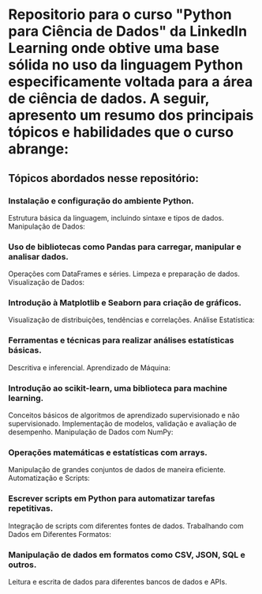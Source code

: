 # Repositorio para o curso "Python para Ciência de Dados" da LinkedIn Learning  onde obtive uma base sólida no uso da linguagem Python especificamente voltada para a área de ciência de dados. A seguir, apresento um resumo dos principais tópicos e habilidades que o curso abrange:

## Tópicos abordados nesse repositório:

### Instalação e configuração do ambiente Python.
Estrutura básica da linguagem, incluindo sintaxe e tipos de dados.
Manipulação de Dados:

### Uso de bibliotecas como Pandas para carregar, manipular e analisar dados.
Operações com DataFrames e séries.
Limpeza e preparação de dados.
Visualização de Dados:

### Introdução à Matplotlib e Seaborn para criação de gráficos.
Visualização de distribuições, tendências e correlações.
Análise Estatística:

### Ferramentas e técnicas para realizar análises estatísticas básicas.
Descritiva e inferencial.
Aprendizado de Máquina:

### Introdução ao scikit-learn, uma biblioteca para machine learning.
Conceitos básicos de algoritmos de aprendizado supervisionado e não supervisionado.
Implementação de modelos, validação e avaliação de desempenho.
Manipulação de Dados com NumPy:

### Operações matemáticas e estatísticas com arrays.
Manipulação de grandes conjuntos de dados de maneira eficiente.
Automatização e Scripts:

### Escrever scripts em Python para automatizar tarefas repetitivas.
Integração de scripts com diferentes fontes de dados.
Trabalhando com Dados em Diferentes Formatos:

### Manipulação de dados em formatos como CSV, JSON, SQL e outros.
Leitura e escrita de dados para diferentes bancos de dados e APIs.
